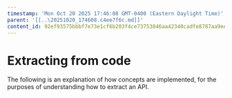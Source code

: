 ```yaml
---
timestamp: 'Mon Oct 20 2025 17:46:08 GMT-0400 (Eastern Daylight Time)'
parent: '[[..\20251020_174608.c4ee7f6c.md]]'
content_id: 92ef93575bbbf7e73e1cf6b203f4ce73753846aa42340cadfe8787aa9ee9820d
---
```


# Extracting from code

The following is an explanation of how concepts are implemented, for the purposes of understanding how to extract an API.
